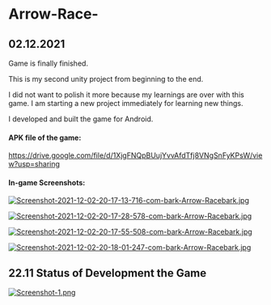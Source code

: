 # Arrow-Race-

## 02.12.2021

Game is finally finished.

This is my second unity project from beginning to the end.

I did not want to polish it more because my learnings are over with this game. I am starting a new project immediately for learning new things.

I developed and built the game for Android.

#### APK file of the game:

https://drive.google.com/file/d/1XjgFNQpBUujYvvAfdTfj8VNgSnFyKPsW/view?usp=sharing

#### In-game Screenshots:

[![Screenshot-2021-12-02-20-17-13-716-com-bark-Arrow-Racebark.jpg](https://i.postimg.cc/NF2Qnrpg/Screenshot-2021-12-02-20-17-13-716-com-bark-Arrow-Racebark.jpg)](https://postimg.cc/n9Z8jry5)

[![Screenshot-2021-12-02-20-17-28-578-com-bark-Arrow-Racebark.jpg](https://i.postimg.cc/c4YngK0y/Screenshot-2021-12-02-20-17-28-578-com-bark-Arrow-Racebark.jpg)](https://postimg.cc/vcYBCZ43)

[![Screenshot-2021-12-02-20-17-55-508-com-bark-Arrow-Racebark.jpg](https://i.postimg.cc/3xTDgKxy/Screenshot-2021-12-02-20-17-55-508-com-bark-Arrow-Racebark.jpg)](https://postimg.cc/xc6CQVHY)

[![Screenshot-2021-12-02-20-18-01-247-com-bark-Arrow-Racebark.jpg](https://i.postimg.cc/2S7LGP10/Screenshot-2021-12-02-20-18-01-247-com-bark-Arrow-Racebark.jpg)](https://postimg.cc/fVkbTqjd)


## 22.11 Status of Development the Game
[![Screenshot-1.png](https://i.postimg.cc/76JSYd6J/Screenshot-1.png)](https://postimg.cc/ftZV8HYM)
